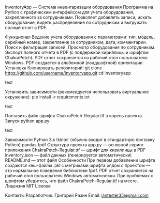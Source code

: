 InventoryApp — Система инвентаризации оборудования
Программа на Python с графическим интерфейсом для учета оборудования, закрепленного за сотрудниками. Позволяет добавлять записи, искать оборудование, видеть распределение по сотрудникам и выгружать полный отчет в PDF.

Функционал
Ведение учета оборудования с параметрами: тип, модель, серийный номер, закрепление за сотрудником, дата, комментарии.
Поиск и фильтрация записей.
Просмотр оборудования по сотрудникам.
Экспорт полного отчета в PDF (с поддержкой кириллицы и шрифтом ChakraPetch).
PDF отчет сохраняется на рабочий стол пользователя Windows.
PDF создается в альбомной (ландшафтной) ориентации.
Установка
Клонировать репозиторий:
git clone https://github.com/username/inventoryapp.git cd inventoryapp

text

Установить зависимости (рекомендуется использовать виртуальное окружение):
pip install -r requirements.txt

text

Поставить файл шрифта ChakraPetch-Regular.ttf в корень проекта.
Запуск
python app.py

text

Зависимости
Python 3.x
tkinter (обычно входит в стандартную поставку Python)
pandas
fpdf
Структура проекта
app.py — основной скрипт приложения
ChakraPetch-Regular.ttf — шрифт для кириллицы в PDF
inventory.json — файл данных (генерируется автоматически)
README.md — этот файл
Особенности
При первом добавлении шрифта создаются кеш-файлы .pkl с метриками шрифта рядом с проектом — это нормальное поведение библиотеки fpdf.
PDF отчет сохраняется на рабочий стол пользователя Windows автоматически.
При проблемах с шрифтом убедитесь, что файл ChakraPetch-Regular.ttf на месте.
Лицензия
MIT License

Контакты
Разработчик: Григорий Разин
Email: lantester35@gmail.com

